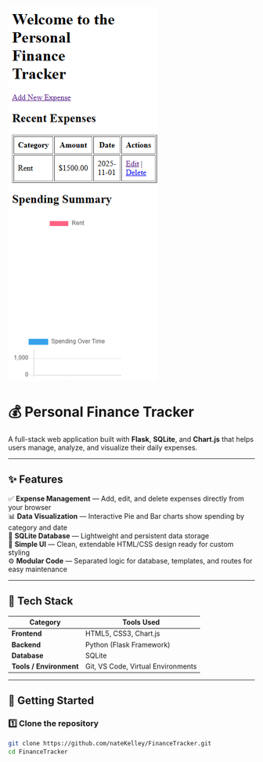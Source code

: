 ![Dashboard Screenshot](./dashboard.png)
# 💰 Personal Finance Tracker

A full-stack web application built with **Flask**, **SQLite**, and **Chart.js** that helps users manage, analyze, and visualize their daily expenses.

---

## ✨ Features

✅ **Expense Management** — Add, edit, and delete expenses directly from your browser  
📊 **Data Visualization** — Interactive Pie and Bar charts show spending by category and date  
💾 **SQLite Database** — Lightweight and persistent data storage  
🎨 **Simple UI** — Clean, extendable HTML/CSS design ready for custom styling  
⚙️ **Modular Code** — Separated logic for database, templates, and routes for easy maintenance  

---

## 🧠 Tech Stack

| Category | Tools Used |
|-----------|-------------|
| **Frontend** | HTML5, CSS3, Chart.js |
| **Backend** | Python (Flask Framework) |
| **Database** | SQLite |
| **Tools / Environment** | Git, VS Code, Virtual Environments |

---

## 🚀 Getting Started

### 1️⃣ Clone the repository
```bash
git clone https://github.com/nateKelley/FinanceTracker.git
cd FinanceTracker
